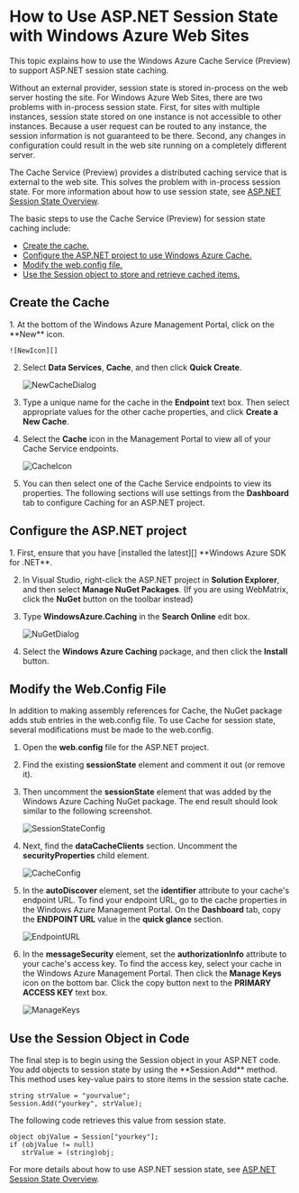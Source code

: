 <properties linkid="manage-services-web-sites-session-state-caching" urlDisplayName="Session State Caching" pageTitle="How to use the Cache service to store session state for web sites" title="How to use the Cache service to store session state for web sites" metaKeywords="" description="Learn how to use the Windows Azure Cache service to store session state for your ASP.NET web site on Windows Azure." metaCanonical="" disqusComments="1" umbracoNaviHide="1" writer="jroth" />


# How to Use ASP.NET Session State with Windows Azure Web Sites

This topic explains how to use the Windows Azure Cache Service (Preview) to support ASP.NET session state caching.

Without an external provider, session state is stored in-process on the web server hosting the site. For Windows Azure Web Sites, there are two problems with in-process session state. First, for sites with multiple instances, session state stored on one instance is not accessible to other instances. Because a user request can be routed to any instance, the session information is not guaranteed to be there. Second, any changes in configuration could result in the web site running on a completely different server.

The Cache Service (Preview) provides a distributed caching service that is external to the web site. This solves the problem with in-process session state. For more information about how to use session state, see [ASP.NET Session State Overview][].

The basic steps to use the Cache Service (Preview) for session state caching include:

* [Create the cache.](#createcache)
* [Configure the ASP.NET project to use Windows Azure Cache.](#configureproject)
* [Modify the web.config file.](#configurewebconfig)
* [Use the Session object to store and retrieve cached items.](#usesessionobject)

<h2><a id="createcache"></a>Create the Cache</h2>
1. At the bottom of the Windows Azure Management Portal, click on the **New** icon.

	![NewIcon][]

2. Select **Data Services**, **Cache**, and then click **Quick Create**.

	![NewCacheDialog][]

3. Type a unique name for the cache in the **Endpoint** text box. Then select appropriate values for the other cache properties, and click **Create a New Cache**.

4. Select the **Cache** icon in the Management Portal to view all of your Cache Service endpoints.

	![CacheIcon][]

5. You can then select one of the Cache Service endpoints to view its properties. The following sections will use settings from the **Dashboard** tab to configure Caching for an ASP.NET project.

<h2><a id="configureproject"></a>Configure the ASP.NET project</h2>
1. First, ensure that you have [installed the latest][]  **Windows Azure SDK for .NET**.

2. In Visual Studio, right-click the ASP.NET project in **Solution Explorer**, and then select **Manage NuGet Packages**. (If you are using WebMatrix, click the **NuGet** button on the toolbar instead)

3. Type **WindowsAzure.Caching** in the **Search Online** edit box.

	![NuGetDialog][]

4. Select the **Windows Azure Caching** package, and then click the **Install** button.

<h2><a id="configurewebconfig"></a>Modify the Web.Config File</h2>
In addition to making assembly references for Cache, the NuGet package adds stub entries in the web.config file. To use Cache for session state, several modifications must be made to the web.config.

1. Open the **web.config** file for the ASP.NET project.

2. Find the existing **sessionState** element and comment it out (or remove it).

3. Then uncomment the **sessionState** element that was added by the Windows Azure Caching NuGet package. The end result should look similar to the following screenshot.

	![SessionStateConfig][]

4. Next, find the **dataCacheClients** section. Uncomment the **securityProperties** child element.

	![CacheConfig][]

5. In the **autoDiscover** element, set the **identifier** attribute to your cache's endpoint URL. To find your endpoint URL, go to the cache properties in the Windows Azure Management Portal. On the **Dashboard** tab, copy the **ENDPOINT URL** value in the **quick glance** section.

	![EndpointURL][]

6. In the **messageSecurity** element, set the **authorizationInfo** attribute to your cache's access key. To find the access key, select your cache in the Windows Azure Management Portal. Then click the **Manage Keys** icon on the bottom bar. Click the copy button next to the **PRIMARY ACCESS KEY** text box.

	![ManageKeys][]

<h2><a id="usesessionobject"></a>Use the Session Object in Code</h2>
The final step is to begin using the Session object in your ASP.NET code. You add objects to session state by using the **Session.Add** method. This method uses key-value pairs to store items in the session state cache.

    string strValue = "yourvalue";
	Session.Add("yourkey", strValue);

The following code retrieves this value from session state.

    object objValue = Session["yourkey"];
    if (objValue != null)
       strValue = (string)obj;	

For more details about how to use ASP.NET session state, see [ASP.NET Session State Overview][].

  [NewIcon]: ../media/CacheScreenshot_NewButton.png
  [NewCacheDialog]: ../media/CachingScreenshot_CreateOptions.png
  [CacheIcon]: ../media/CachingScreenshot_CacheIcon.png
  [installed the latest]: http://www.windowsazure.com/en-us/downloads/?sdk=net
  [NuGetDialog]: ../media/CachingScreenshot_NuGet.png
  [SessionStateConfig]: ../media/CachingScreenshot_SS_WebConfig.png
  [CacheConfig]: ../media/CachingScreenshot_CacheConfig.png
  [EndpointURL]: ../media/CachingScreenshot_EndpointURL.png
  [ManageKeys]: ../media/CachingScreenshot_ManageAccessKeys.png
  [ASP.NET Session State Overview]: http://msdn.microsoft.com/en-us/library/ms178581.aspx